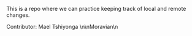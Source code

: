 This is a repo where we can practice keeping track of local and remote 
changes.

Contributor: Mael Tshiyonga
\n\nMoravian\n
